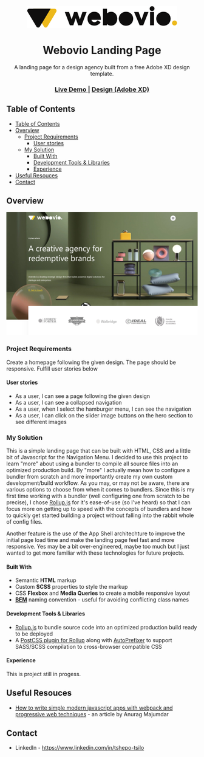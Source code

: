 <div align="center"><img src="./logo-dark.svg" /></div>

<h1 align="center">Webovio Landing Page</h1>

<div align="center">
   A landing page for a design agency built from a free Adobe XD design template.
</div>

<div align="center">
  <h3>
    <a href="https://interior-consultant-solution.netlify.app/">
      Live Demo
    </a>
    <span> | </span>
    <a href="https://devchallenges.io/solutions/VRL9BZ9sRmehLdAHqVoX">
      Design (Adobe XD)
    </a>
  </h3>
</div>

<!-- TABLE OF CONTENTS -->

## Table of Contents

- [Table of Contents](#table-of-contents)
- [Overview](#overview)
  - [Project Requirements](#project-requirements)
    - [User stories](#user-stories)
  - [My Solution](#my-solution)
    - [Built With](#built-with)
    - [Development Tools & Libraries](#development-tools--libraries)
    - [Experience](#experience)
- [Useful Resouces](#useful-resouces)
- [Contact](#contact)

<!-- OVERVIEW -->

## Overview

![preview](./preview.png)

### Project Requirements

Create a homepage following the given design. The page should be responsive. Fulfill user stories below

#### User stories

- As a user, I can see a page following the given design
- As a user, I can see a collapsed navigation
- As a user, when I select the hamburger menu, I can see the navigation
- As a user, I can click on the slider image buttons on the hero section to see different images

### My Solution

This is a simple landing page that can be built with HTML, CSS and a little bit of Javascript for the Navigation Menu. I decided to use this project to learn "more" about using a bundler to compile all source files into an optimized production build. By "more" I actually mean how to configure a bundler from scratch and more importantly create my own custom development/build workflow. As you may, or may not be aware, there are various options to choose from when it comes to bundlers. Since this is my first time working with a bundler (well configuring one from scratch to be precise), I chose <a href="https://en.bem.info/methodology/" target="_blank">Rollup.js</a> for it's ease-of-use (so I've heard) so that I can focus more on getting up to speed with the concepts of bundlers and how to quickly get started building a project without falling into the rabbit whole of config files.

Another feature is the use of the App Shell architechture to improve the initial page load time and make the landing page feel fast and more responsive. Yes may be a bit over-engineered, maybe too much but I just wanted to get more familiar with these technologies for future projects.

#### Built With

<!-- This section should list any major frameworks that you built your project using. Here are a few examples.-->

- Semantic <b>HTML</b> markup
- Custom <b>SCSS</b> properties to style the markup
- CSS <b>Flexbox</b> and <b>Media Queries</b> to create a mobile responsive layout
- <a href="https://en.bem.info/methodology/" target="_blank"><b>BEM</b></a> naming convention - useful for avoiding conflicting class names

#### Development Tools & Libraries

- <a href="https://rollupjs.org/" target="_blank">Rollup.js</a> to bundle source code into an optimized production build ready to be deployed
- A <a href="https://rollupjs.org/" target="_blank">PostCSS plugin for Rollup</a> along with <a href="https://rollupjs.org/" target="_blank">AutoPrefixer</a> to support SASS/SCSS compilation to cross-browser compatible CSS

#### Experience

This is project still in progess.

## Useful Resouces

- <a href="https://medium.com/free-code-camp/how-to-write-simple-modern-javascript-apps-with-webpack-and-progressive-web-techniques-a30354eab214">How to write simple modern javascript apps with webpack and progressive web techniques</a> - an article by Anurag Majumdar

## Contact

- LinkedIn - <a href="https://www.linkedin.com/in/tshepo-tsilo" target="_blank">https://www.linkedin.com/in/tshepo-tsilo</a>
